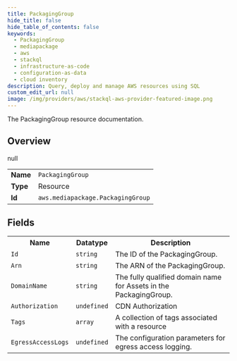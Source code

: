 ```yaml
---
title: PackagingGroup
hide_title: false
hide_table_of_contents: false
keywords:
  - PackagingGroup
  - mediapackage
  - aws
  - stackql
  - infrastructure-as-code
  - configuration-as-data
  - cloud inventory
description: Query, deploy and manage AWS resources using SQL
custom_edit_url: null
image: /img/providers/aws/stackql-aws-provider-featured-image.png
---
```

The PackagingGroup resource documentation.

## Overview
<table><tbody>
<tr><td><b>Name</b></td><td><code>PackagingGroup</code></td></tr>
<tr><td><b>Type</b></td><td>Resource</td></tr>
null
<tr><td><b>Id</b></td><td><code>aws.mediapackage.PackagingGroup</code></td></tr>
</tbody></table>

## Fields
<table><tbody>
<tr><th>Name</th><th>Datatype</th><th>Description</th></tr>
<tr><td><code>Id</code></td><td><code>string</code></td><td>The ID of the PackagingGroup.</td></tr><tr><td><code>Arn</code></td><td><code>string</code></td><td>The ARN of the PackagingGroup.</td></tr><tr><td><code>DomainName</code></td><td><code>string</code></td><td>The fully qualified domain name for Assets in the PackagingGroup.</td></tr><tr><td><code>Authorization</code></td><td><code>undefined</code></td><td>CDN Authorization</td></tr><tr><td><code>Tags</code></td><td><code>array</code></td><td>A collection of tags associated with a resource</td></tr><tr><td><code>EgressAccessLogs</code></td><td><code>undefined</code></td><td>The configuration parameters for egress access logging.</td></tr>
</tbody></table>